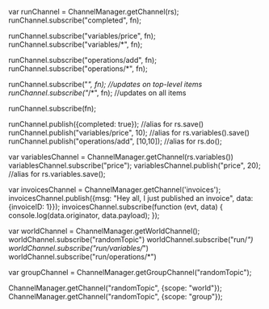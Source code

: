 var runChannel = ChannelManager.getChannel(rs);
runChannel.subscribe("completed", fn);

runChannel.subscribe("variables/price", fn);
runChannel.subscribe("variables/*", fn);

runChannel.subscribe("operations/add", fn);
runChannel.subscribe("operations/*", fn);

runChannel.subscribe("*", fn); //updates on top-level items
runChannel.subscribe("*/*", fn); //updates on all items

runChannel.subscribe(fn);

runChannel.publish({completed: true}); //alias for rs.save()
runChannel.publish("variables/price", 10); //alias for rs.variables().save()
runChannel.publish("operations/add", [10,10]); //alias for rs.do();

var variablesChannel = ChannelManager.getChannel(rs.variables())
variablesChannel.subscribe("price");
variablesChannel.publish("price", 20); //alias for rs.variables.save();

var invoicesChannel = ChannelManager.getChannel('invoices');
invoicesChannel.publish({msg: "Hey all, I just published an invoice", data: {invoiceID: 1}});
invoicesChannel.subscribe(function (evt, data) {
    console.log(data.originator, data.payload);
});


var worldChannel = ChannelManager.getWorldChannel();
worldChannel.subscribe("randomTopic")
worldChannel.subscribe("run/*")
worldChannel.subscribe("run/variables/*")
worldChannel.subscribe("run/operations/*")

var groupChannel = ChannelManager.getGroupChannel("randomTopic");

ChannelManager.getChannel("randomTopic", {scope: "world"});
ChannelManager.getChannel("randomTopic", {scope: "group"});
